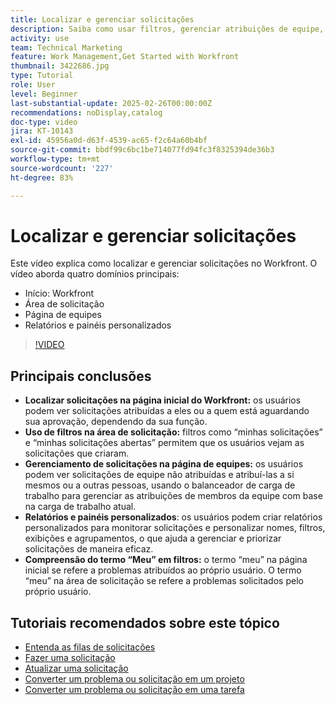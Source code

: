 ```yaml
---
title: Localizar e gerenciar solicitações
description: Saiba como usar filtros, gerenciar atribuições de equipe, criar relatórios e painéis personalizados e esclarecer o significado de "meu" em diferentes contextos para um gerenciamento eficaz de solicitações.
activity: use
team: Technical Marketing
feature: Work Management,Get Started with Workfront
thumbnail: 3422686.jpg
type: Tutorial
role: User
level: Beginner
last-substantial-update: 2025-02-26T00:00:00Z
recommendations: noDisplay,catalog
doc-type: video
jira: KT-10143
exl-id: 45956a0d-d63f-4539-ac65-f2c64a60b4bf
source-git-commit: bbdf99c6bc1be714077fd94fc3f8325394de36b3
workflow-type: tm+mt
source-wordcount: '227'
ht-degree: 83%

---
```


# Localizar e gerenciar solicitações

Este vídeo explica como localizar e gerenciar solicitações no Workfront. O vídeo aborda quatro domínios principais:

* Início: Workfront
* Área de solicitação
* Página de equipes&#x200B;
* Relatórios e painéis personalizados


>[!VIDEO](https://video.tv.adobe.com/v/3441659/?quality=12&learn=on&enablevpops=1&captions=por_br)

## Principais conclusões

* **Localizar solicitações na página inicial do Workfront:** os usuários podem ver solicitações atribuídas a eles ou a quem está aguardando sua aprovação, dependendo da sua função.
* **Uso de filtros na área de solicitação:** filtros como “minhas solicitações” e “minhas solicitações abertas” permitem que os usuários vejam as solicitações que criaram.
* **Gerenciamento de solicitações na página de equipes:** os usuários podem ver solicitações de equipe não atribuídas e atribuí-las a si mesmos ou a outras pessoas, usando o balanceador de carga de trabalho para gerenciar as atribuições de membros da equipe com base na carga de trabalho atual.
* **Relatórios e painéis personalizados**: os usuários podem criar relatórios personalizados para monitorar solicitações e personalizar nomes, filtros, exibições e agrupamentos, o que ajuda a gerenciar e priorizar solicitações de maneira eficaz.
* **Compreensão do termo “Meu” em filtros:** o termo “meu” na página inicial se refere a problemas atribuídos ao próprio usuário. O termo “meu” na área de solicitação se refere a problemas solicitados pelo próprio usuário.


## Tutoriais recomendados sobre este tópico

* [Entenda as filas de solicitações](/help/manage-work/request-queues/understand-request-queues.md)
* [Fazer uma solicitação](/help/manage-work/issues-requests/make-a-request.md)
* [Atualizar uma solicitação](/help/manage-work/issues-requests/update-a-request.md)
* [Converter um problema ou solicitação em um projeto](/help/manage-work/issues-requests/create-a-project-from-a-request.md)
* [Converter um problema ou solicitação em uma tarefa](/help/manage-work/issues-requests/convert-issues-to-other-work-items.md)

